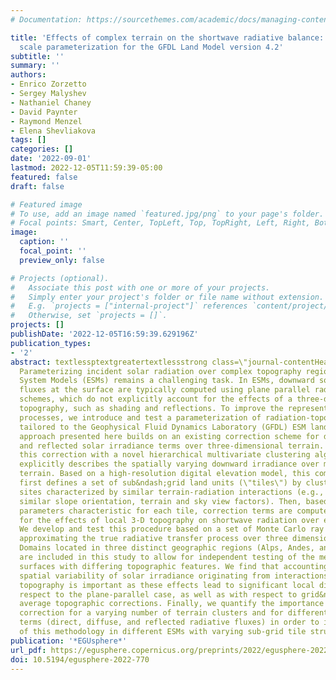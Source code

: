 ```yaml
---
# Documentation: https://sourcethemes.com/academic/docs/managing-content/

title: 'Effects of complex terrain on the shortwave radiative balance: A sub&ndash;grid
  scale parameterization for the GFDL Land Model version 4.2'
subtitle: ''
summary: ''
authors:
- Enrico Zorzetto
- Sergey Malyshev
- Nathaniel Chaney
- David Paynter
- Raymond Menzel
- Elena Shevliakova
tags: []
categories: []
date: '2022-09-01'
lastmod: 2022-12-05T11:59:39-05:00
featured: false
draft: false

# Featured image
# To use, add an image named `featured.jpg/png` to your page's folder.
# Focal points: Smart, Center, TopLeft, Top, TopRight, Left, Right, BottomLeft, Bottom, BottomRight.
image:
  caption: ''
  focal_point: ''
  preview_only: false

# Projects (optional).
#   Associate this post with one or more of your projects.
#   Simply enter your project's folder or file name without extension.
#   E.g. `projects = ["internal-project"]` references `content/project/deep-learning/index.md`.
#   Otherwise, set `projects = []`.
projects: []
publishDate: '2022-12-05T16:59:39.629196Z'
publication_types:
- '2'
abstract: textlessptextgreatertextlessstrong class=\"journal-contentHeaderColor\"textgreaterAbstract.textless/strongtextgreater
  Parameterizing incident solar radiation over complex topography regions in Earth
  System Models (ESMs) remains a challenging task. In ESMs, downward solar radiative
  fluxes at the surface are typically computed using plane parallel radiative transfer
  schemes, which do not explicitly account for the effects of a three-dimensional
  topography, such as shading and reflections. To improve the representation of these
  processes, we introduce and test a parameterization of radiation-topography interactions
  tailored to the Geophysical Fluid Dynamics Laboratory (GFDL) ESM land model. The
  approach presented here builds on an existing correction scheme for direct, diffuse
  and reflected solar irradiance terms over three-dimensional terrain. Here we combine
  this correction with a novel hierarchical multivariate clustering algorithm which
  explicitly describes the spatially varying downward irradiance over mountainous
  terrain. Based on a high-resolution digital elevation model, this combined method
  first defines a set of sub&ndash;grid land units (\"tiles\") by clustering together
  sites characterized by similar terrain-radiation interactions (e.g., areas with
  similar slope orientation, terrain and sky view factors). Then, based on terrain
  parameters characteristic for each tile, correction terms are computed to account
  for the effects of local 3-D topography on shortwave radiation over each land unit.
  We develop and test this procedure based on a set of Monte Carlo ray tracing simulations
  approximating the true radiative transfer process over three dimensional topography.
  Domains located in three distinct geographic regions (Alps, Andes, and Himalaya)
  are included in this study to allow for independent testing of the methodology over
  surfaces with differing topographic features. We find that accounting for the sub&ndash;grid
  spatial variability of solar irradiance originating from interactions with complex
  topography is important as these effects lead to significant local differences with
  respect to the plane-parallel case, as well as with respect to grid&ndash;cell scale
  average topographic corrections. Finally, we quantify the importance of the topographic
  correction for a varying number of terrain clusters and for different radiation
  terms (direct, diffuse, and reflected radiative fluxes) in order to inform the application
  of this methodology in different ESMs with varying sub-grid tile structure.textless/ptextgreater
publication: '*EGUsphere*'
url_pdf: https://egusphere.copernicus.org/preprints/2022/egusphere-2022-770/
doi: 10.5194/egusphere-2022-770
---
```


